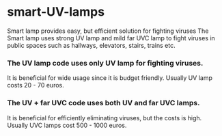 # smart-UV-lamps
Smart lamp provides easy, but efficient solution for fighting viruses
The Smart lamp uses strong UV lamp and mild far UVC lamp to fight viruses in public spaces such as hallways, elevators, stairs, trains etc.
### The UV lamp code uses only UV lamp for fighting viruses. 
It is beneficial for wide usage since it is budget friendly. Usually UV lamp costs 20 - 70 euros. 
### The UV + far UVC code uses both UV and far UVC lamps. 
It is beneficial for efficiently eliminating viruses, but the costs is high. Usually UVC lamps cost 500 - 1000 euros.
